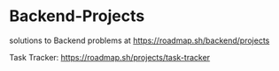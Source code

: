 # Backend-Projects
solutions to Backend problems at https://roadmap.sh/backend/projects

Task Tracker: https://roadmap.sh/projects/task-tracker
